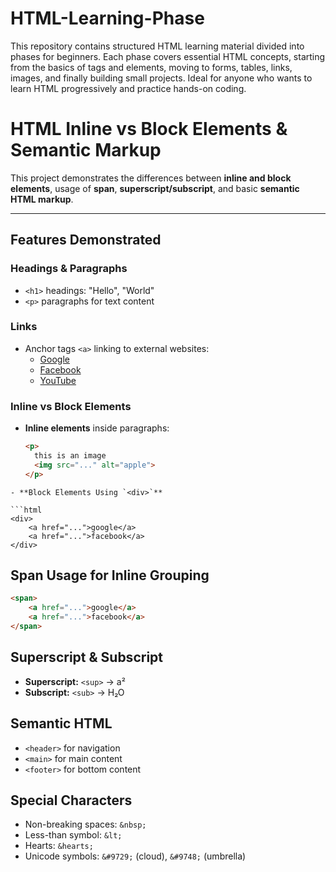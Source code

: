 # HTML-Learning-Phase
This repository contains structured HTML learning material divided into phases for beginners. Each phase covers essential HTML concepts, starting from the basics of tags and elements, moving to forms, tables, links, images, and finally building small projects. Ideal for anyone who wants to learn HTML progressively and practice hands-on coding.

# HTML Inline vs Block Elements & Semantic Markup

This project demonstrates the differences between **inline and block elements**, usage of **span**, **superscript/subscript**, and basic **semantic HTML markup**.

---

## Features Demonstrated

### Headings & Paragraphs
- `<h1>` headings: "Hello", "World"  
- `<p>` paragraphs for text content

### Links
- Anchor tags `<a>` linking to external websites:
  - [Google](https://www.google.com/)  
  - [Facebook](https://www.facebook.com/login/)  
  - [YouTube](https://www.youtube.com)

### Inline vs Block Elements
- **Inline elements** inside paragraphs:
  ```html
  <p>
    this is an image
    <img src="..." alt="apple">
  </p>
```
- **Block Elements Using `<div>`**

```html
<div>
    <a href="...">google</a>
    <a href="...">facebook</a>
</div>

```
## Span Usage for Inline Grouping

```html
<span>
    <a href="...">google</a>
    <a href="...">facebook</a>
</span>
```
## Superscript & Subscript
- **Superscript:** `<sup>` → a²  
- **Subscript:** `<sub>` → H₂O  

## Semantic HTML
- `<header>` for navigation  
- `<main>` for main content  
- `<footer>` for bottom content  

## Special Characters
- Non-breaking spaces: `&nbsp;`  
- Less-than symbol: `&lt;`  
- Hearts: `&hearts;`  
- Unicode symbols: `&#9729;` (cloud), `&#9748;` (umbrella)  

